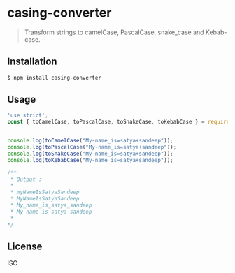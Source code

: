# casing-converter

> Transform strings to camelCase, PascalCase, snake_case and Kebab-case.

## Installation

```sh
$ npm install casing-converter
```

## Usage

```javascript
'use strict';
const { toCamelCase, toPascalCase, toSnakeCase, toKebabCase } = require("casing-converter");


console.log(toCamelCase("My-name_is=satya+sandeep"));
console.log(toPascalCase("My-name_is=satya+sandeep"));
console.log(toSnakeCase("My-name_is=satya+sandeep"));
console.log(toKebabCase("My-name_is=satya+sandeep"));

/** 
 * Output :
 * 
 * myNameIsSatyaSandeep
 * MyNameIsSatyaSandeep
 * My_name_is_satya_sandeep
 * My-name-is-satya-sandeep
 * 
*/

```

## License

ISC
